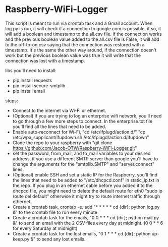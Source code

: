 # Raspberry-WiFi-Logger
This script is meant to run via crontab task and a Gmail account.
When log.py is run, it will check if a connection to google.com is possible, if so, it will add a boolean and timestamp to the all.csv file.
if the connection works and the previous boolean value added to the all.csv file is False, it will add to the off-to-on.csv saying that the
connection was restored with a timestamp. It's the same the other way around, if the connection doesn't work but the previous boolean value was true it will
write that the connection was lost with a timestamp.

libs you'll need to install:
- pip install requests
- pip install secure-smtplib
- pip install email

steps:
- Connect to the internet via Wi-Fi or ethernet.
- (Optional) If you are trying to log an enterprise wifi network, you'll need to go through a few more steps to connect. In the enterprise.txt file you'll find all the lines that need to be added.
- Enable auto-reconnect for Wi-Fi, "cd /etc/ifplugd/action.d/" "cp /etc/wpa_supplicant/ifupdown.sh /etc/ifplugd/action.d/ifupdown"
- Clone the repo to your raspberry with "git clone https://github.com/Jacob-OTW/Raspberry-WiFi-Logger.git"
- set the password, from_mail, and to_mail variables to your desired address, if you use a different SMTP server than google you'll
  have to change the arguments for the "smtplib.SMTP" and "server.connect" lines.
- (Optional) enable SSH and set a static IP for the Raspberry, you'll find the lines that need to be added to "/etc/dhcpcd.conf" in static_ip.txt in the repo. If you plug in an ethernet cable before you added it to the dhcpcd file, you might need to delete the default route for eth0 "sudo ip route del default" otherwise it might try to route internet traffic through ethernet.
- Create a crontab task, crontab -e. add "* * * * * cd {dir}; python log.py &" to the crontab file to run every minute
- Create a crontab task for the emails, "0 0 * * * cd {dir}; python mail.py &" to send an email with the 2 CSV files every day at midnight. (0 0 * * 6 for every Saturday at midnight)
- Create a crontab task for the lost emails, "0 1 * * * cd {dir}; python up-keep.py &" to send any lost emails.
